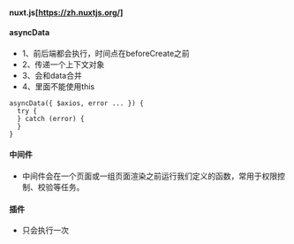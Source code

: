 #### nuxt.js[https://zh.nuxtjs.org/]

#### asyncData
- 1、前后端都会执行，时间点在beforeCreate之前
- 2、传递一个上下文对象
- 3、会和data合并
- 4、里面不能使用this
```
asyncData({ $axios, error ... }) {
  try {
  } catch (error) {
  }
}
```
#### 中间件
- 中间件会在一个页面或一组页面渲染之前运行我们定义的函数，常用于权限控制、校验等任务。

#### 插件
- 只会执行一次